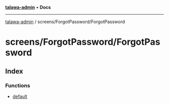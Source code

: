 [**talawa-admin**](../../../README.md) • **Docs**

***

[talawa-admin](../../../modules.md) / screens/ForgotPassword/ForgotPassword

# screens/ForgotPassword/ForgotPassword

## Index

### Functions

- [default](functions/default.md)
